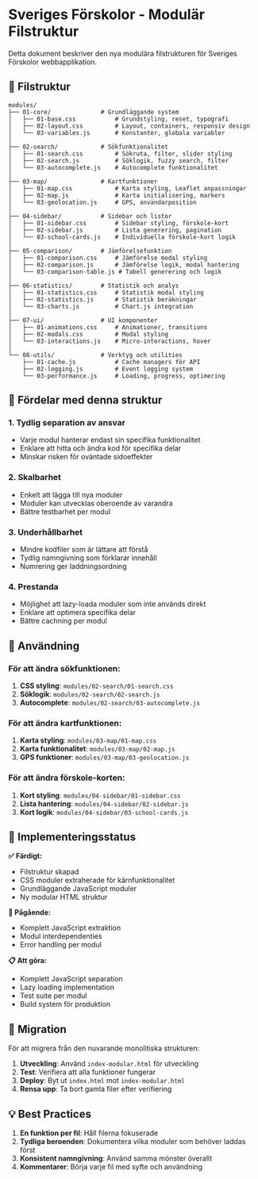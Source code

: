# Sveriges Förskolor - Modulär Filstruktur

Detta dokument beskriver den nya modulära filstrukturen för Sveriges Förskolor webbapplikation.

## 📁 Filstruktur

```
modules/
├── 01-core/              # Grundläggande system
│   ├── 01-base.css           # Grundstyling, reset, typografi
│   ├── 02-layout.css         # Layout, containers, responsiv design  
│   └── 03-variables.js       # Konstanter, globala variabler
│
├── 02-search/            # Sökfunktionalitet
│   ├── 01-search.css         # Sökruta, filter, slider styling
│   ├── 02-search.js          # Söklogik, fuzzy search, filter
│   └── 03-autocomplete.js    # Autocomplete funktionalitet
│
├── 03-map/               # Kartfunktioner
│   ├── 01-map.css            # Karta styling, Leaflet anpassningar
│   ├── 02-map.js             # Karta initialisering, markers
│   └── 03-geolocation.js     # GPS, användarposition
│
├── 04-sidebar/           # Sidebar och listor
│   ├── 01-sidebar.css        # Sidebar styling, förskole-kort
│   ├── 02-sidebar.js         # Lista generering, pagination
│   └── 03-school-cards.js    # Individuella förskole-kort logik
│
├── 05-comparison/        # Jämförelsefunktion
│   ├── 01-comparison.css     # Jämförelse modal styling
│   ├── 02-comparison.js      # Jämförelse logik, modal hantering
│   └── 03-comparison-table.js # Tabell generering och logik
│
├── 06-statistics/        # Statistik och analys
│   ├── 01-statistics.css     # Statistik modal styling
│   ├── 02-statistics.js      # Statistik beräkningar
│   └── 03-charts.js          # Chart.js integration
│
├── 07-ui/                # UI komponenter
│   ├── 01-animations.css     # Animationer, transitions
│   ├── 02-modals.css         # Modal styling
│   └── 03-interactions.js    # Micro-interactions, hover
│
└── 08-utils/             # Verktyg och utilities
    ├── 01-cache.js           # Cache managers för API
    ├── 02-logging.js         # Event logging system
    └── 03-performance.js     # Loading, progress, optimering
```

## 🎯 Fördelar med denna struktur

### 1. **Tydlig separation av ansvar**
- Varje modul hanterar endast sin specifika funktionalitet
- Enklare att hitta och ändra kod för specifika delar
- Minskar risken för oväntade sidoeffekter

### 2. **Skalbarhet**
- Enkelt att lägga till nya moduler
- Moduler kan utvecklas oberoende av varandra
- Bättre testbarhet per modul

### 3. **Underhållbarhet**
- Mindre kodfiler som är lättare att förstå
- Tydlig namngivning som förklarar innehåll
- Numrering ger laddningsordning

### 4. **Prestanda**
- Möjlighet att lazy-loada moduler som inte används direkt
- Enklare att optimera specifika delar
- Bättre cachning per modul

## 🔧 Användning

### För att ändra sökfunktionen:
1. **CSS styling**: `modules/02-search/01-search.css`
2. **Söklogik**: `modules/02-search/02-search.js`
3. **Autocomplete**: `modules/02-search/03-autocomplete.js`

### För att ändra kartfunktionen:
1. **Karta styling**: `modules/03-map/01-map.css`
2. **Karta funktionalitet**: `modules/03-map/02-map.js`
3. **GPS funktioner**: `modules/03-map/03-geolocation.js`

### För att ändra förskole-korten:
1. **Kort styling**: `modules/04-sidebar/01-sidebar.css`
2. **Lista hantering**: `modules/04-sidebar/02-sidebar.js`
3. **Kort logik**: `modules/04-sidebar/03-school-cards.js`

## 📝 Implementeringsstatus

**✅ Färdigt:**
- Filstruktur skapad
- CSS moduler extraherade för kärnfunktionalitet
- Grundläggande JavaScript moduler
- Ny modular HTML struktur

**🔄 Pågående:**
- Komplett JavaScript extraktion
- Modul interdependenties
- Error handling per modul

**📋 Att göra:**
- Komplett JavaScript separation
- Lazy loading implementation
- Test suite per modul
- Build system för produktion

## 🚀 Migration

För att migrera från den nuvarande monolitiska strukturen:

1. **Utveckling**: Använd `index-modular.html` för utveckling
2. **Test**: Verifiera att alla funktioner fungerar
3. **Deploy**: Byt ut `index.html` mot `index-modular.html`
4. **Rensa upp**: Ta bort gamla filer efter verifiering

## 💡 Best Practices

1. **En funktion per fil**: Håll filerna fokuserade
2. **Tydliga beroenden**: Dokumentera vilka moduler som behöver laddas först
3. **Konsistent namngivning**: Använd samma mönster överallt
4. **Kommentarer**: Börja varje fil med syfte och användning